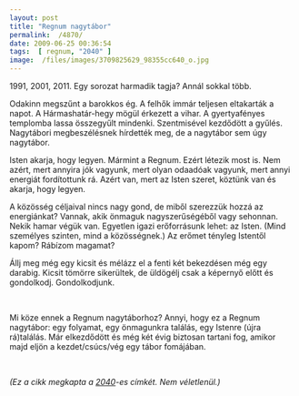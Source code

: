 ```yaml
---
layout: post
title: "Regnum nagytábor"
permalink:  /4870/ 
date: 2009-06-25 00:36:54
tags:  [ regnum, "2040" ] 
image:  /files/images/3709825629_98355cc640_o.jpg 
---
```

1991\, 2001, 2011. Egy sorozat harmadik tagja? Annál sokkal több.



<!--break-->  
Odakinn megszűnt a barokkos ég. A felhők immár teljesen eltakarták a napot. A Hármashatár-hegy mögül érkezett a vihar. A gyertyafényes templomba lassa összegyűlt mindenki. Szentmisével kezdődött a gyűlés. Nagytábori megbeszélésnek hírdették meg, de a nagytábor sem úgy nagytábor.

Isten akarja, hogy legyen. Mármint a Regnum. Ezért létezik most is. Nem azért, mert annyira jók vagyunk, mert olyan odaadóak vagyunk, mert annyi energiát fordítottunk rá. Azért van, mert az Isten szeret, köztünk van és akarja, hogy legyen.

A közösség céljaival nincs nagy gond, de miből szerezzük hozzá az energiánkat? Vannak, akik önmaguk nagyszerűségéből vagy sehonnan. Nekik hamar végük van. Egyetlen igazi erőforrásunk lehet: az Isten. (Mind személyes szinten, mind a közösségnek.) Az erőmet tényleg Istentől kapom? Rábízom magamat?

Állj meg még egy kicsit és mélázz el a fenti két bekezdésen még egy darabig. Kicsit tömörre sikerültek, de üldögélj csak a képernyő előtt és gondolkodj. Gondolkodjunk.

&nbsp;

Mi köze ennek a Regnum nagytáborhoz? Annyi, hogy ez a Regnum nagytábor: egy folyamat, egy önmagunkra találás, egy Istenre (újra rá)találás. Már elkezdődött és még két évig biztosan tartani fog, amikor majd eljön a kezdet/csúcs/vég egy tábor fomájában.

&nbsp;

<em>(Ez a cikk megkapta a </em><a href="http://www.eleklazlo.hu/2040"><em>2040</em></a><em>-es címkét. Nem véletlenül.)</em>


